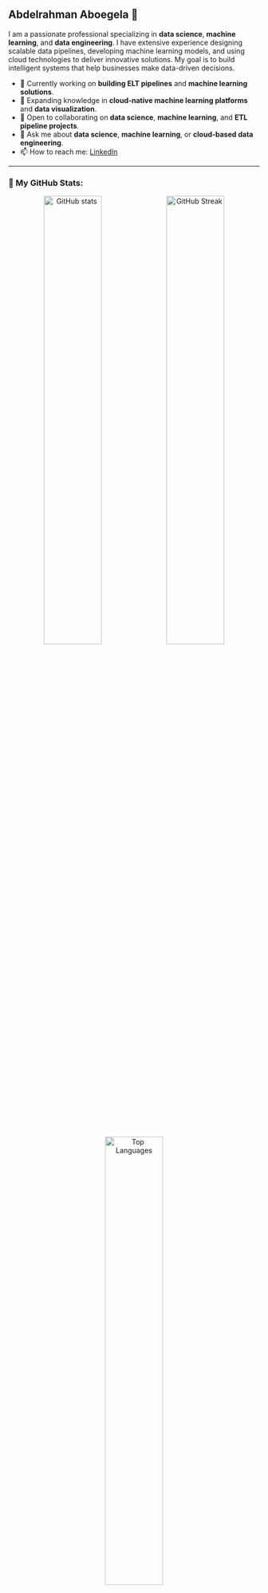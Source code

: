 ## Abdelrahman Aboegela 👋

I am a passionate professional specializing in **data science**, **machine learning**, and **data engineering**. I have extensive experience designing scalable data pipelines, developing machine learning models, and using cloud technologies to deliver innovative solutions. My goal is to build intelligent systems that help businesses make data-driven decisions.

- 🔭 Currently working on **building ELT pipelines** and **machine learning solutions**.
- 🌱 Expanding knowledge in **cloud-native machine learning platforms** and **data visualization**.
- 👯 Open to collaborating on **data science**, **machine learning**, and **ETL pipeline projects**.
- 💬 Ask me about **data science**, **machine learning**, or **cloud-based data engineering**.
- 📫 How to reach me: [LinkedIn](https://www.linkedin.com/in/abdelrahman-alshames-635aa3277/)

---

### 🌟 My GitHub Stats:

<p align="center">
  <img src="https://github-readme-stats.vercel.app/api?username=AbdelrahmanAboegela&show_icons=true&theme=radical" alt="GitHub stats" width="48%" />
  <img src="https://github-readme-streak-stats.herokuapp.com?user=AbdelrahmanAboegela&theme=radical&hide_border=true" alt="GitHub Streak" width="48%"/>
</p>

<p align="center">
  <img src="https://github-readme-stats.vercel.app/api/top-langs/?username=AbdelrahmanAboegela&layout=compact&theme=radical&hide_border=true" alt="Top Languages" width="48%" />
</p>

---

### 🚀 Technologies and Tools I Work With:

<p align="center">
  <img alt="Data Science" src="https://img.shields.io/badge/-Data%20Science-3776AB?style=flat-square&logo=jupyter&logoColor=white" />
  <img alt="Machine Learning" src="https://img.shields.io/badge/-Machine%20Learning-FF6F00?style=flat-square&logo=scikit-learn&logoColor=white" />
  <img alt="Python" src="https://img.shields.io/badge/-Python-3776AB?style=flat-square&logo=python&logoColor=white" />
  <img alt="SQL" src="https://img.shields.io/badge/-SQL-336791?style=flat-square&logo=postgresql&logoColor=white" />
  <img alt="Azure" src="https://img.shields.io/badge/-Azure-0078D4?style=flat-square&logo=microsoft-azure&logoColor=white" />
  <img alt="PowerBI" src="https://img.shields.io/badge/-PowerBI-F2C811?style=flat-square&logo=power-bi&logoColor=white" />
  <img alt="Git" src="https://img.shields.io/badge/-Git-F05032?style=flat-square&logo=git&logoColor=white" />
  <img alt="ETL" src="https://img.shields.io/badge/-ETL-FF6F00?style=flat-square&logo=apache&logoColor=white" />
</p>

---

